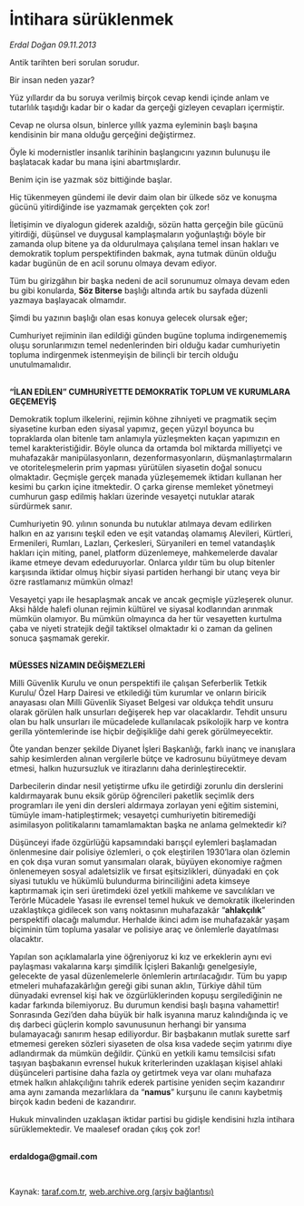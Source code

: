 # İntihara sürüklenmek

*Erdal Doğan 09.11.2013*

<div class="yazi"><p>Antik tarihten beri sorulan sorudur.</p>
<p>Bir insan neden yazar?</p>
<p>Yüz yıllardır da bu soruya verilmiş birçok cevap kendi içinde anlam ve tutarlılık taşıdığı kadar bir o kadar da gerçeği gizleyen cevapları içermiştir.</p>
<p>Cevap ne olursa olsun, binlerce yıllık yazma eyleminin başlı başına kendisinin bir mana olduğu gerçeğini değiştirmez.</p>
<p>Öyle ki modernistler insanlık tarihinin başlangıcını yazının bulunuşu ile başlatacak kadar bu mana işini abartmışlardır.</p>
<p>Benim için ise yazmak söz bittiğinde başlar.</p>
<p>Hiç tükenmeyen gündemi ile devir daim olan bir ülkede söz ve konuşma gücünü yitirdiğinde ise yazmamak gerçekten çok zor!</p>
<p>İletişimin ve diyalogun giderek azaldığı, sözün hatta gerçeğin bile gücünü yitirdiği, düşünsel ve duygusal kamplaşmaların yoğunlaştığı böyle bir zamanda olup bitene ya da oldurulmaya çalışılana temel insan hakları ve demokratik toplum perspektifinden bakmak, ayna tutmak dünün olduğu kadar bugünün de en acil sorunu olmaya devam ediyor.</p>
<p>Tüm bu girizgâhın bir başka nedeni de acil sorunumuz olmaya devam eden bu gibi konularda, <b>Söz Biterse</b> başlığı altında artık bu sayfada düzenli yazmaya başlayacak olmamdır.</p>
<p>Şimdi bu yazının başlığı olan esas konuya gelecek olursak eğer;</p>
<p>Cumhuriyet rejiminin ilan edildiği günden bugüne topluma indirgenememiş oluşu sorunlarımızın temel nedenlerinden biri olduğu kadar cumhuriyetin topluma indirgenmek istenmeyişin de bilinçli bir tercih olduğu unutulmamalıdır.</p>
<p><b><br/>“İLAN EDİLEN” CUMHURİYETTE DEMOKRATİK TOPLUM VE KURUMLARA GEÇEMEYİŞ</b></p>
<p>Demokratik toplum ilkelerini, rejimin köhne zihniyeti ve pragmatik seçim siyasetine kurban eden siyasal yapımız, geçen yüzyıl boyunca bu topraklarda olan bitenle tam anlamıyla yüzleşmekten kaçan yapımızın en temel karakteristiğidir. Böyle olunca da ortamda bol miktarda milliyetçi ve muhafazakâr manipülasyonların, dezenformasyonların, düşmanlaştırmaların ve otoriteleşmelerin prim yapması yürütülen siyasetin doğal sonucu olmaktadır. Geçmişle gerçek manada yüzleşememek iktidarı kullanan her kesimi bu çarkın içine itmektedir. O çarka girense memleket yönetmeyi cumhurun gasp edilmiş hakları üzerinde vesayetçi nutuklar atarak sürdürmek sanır.</p>
<p>Cumhuriyetin 90. yılının sonunda bu nutuklar atılmaya devam edilirken halkın en az yarısını teşkil eden ve eşit vatandaş olamamış Alevileri, Kürtleri, Ermenileri, Rumları, Lazları, Çerkesleri, Süryanileri en temel vatandaşlık hakları için miting, panel, platform düzenlemeye, mahkemelerde davalar ikame etmeye devam ededuruyorlar. Onlarca yıldır tüm bu olup bitenler karşısında iktidar olmuş hiçbir siyasi partiden herhangi bir utanç veya bir özre rastlamanız mümkün olmaz!</p>
<p>Vesayetçi yapı ile hesaplaşmak ancak ve ancak geçmişle yüzleşerek olunur. Aksi hâlde halefi olunan rejimin kültürel ve siyasal kodlarından arınmak mümkün olamıyor. Bu mümkün olmayınca da her tür vesayetten kurtulma çaba ve niyeti stratejik değil taktiksel olmaktadır ki o zaman da gelinen sonuca şaşmamak gerekir.</p>
<p><b><br/>MÜESSES NİZAMIN DEĞİŞMEZLERİ</b></p>
<p>Milli Güvenlik Kurulu ve onun perspektifi ile çalışan Seferberlik Tetkik Kurulu/ Özel Harp Dairesi ve etkilediği tüm kurumlar ve onların biricik anayasası olan Milli Güvenlik Siyaset Belgesi var oldukça tehdit unsuru olarak görülen halk unsurları değişerek hep var olacaklardır. Tehdit unsuru olan bu halk unsurları ile mücadelede kullanılacak psikolojik harp ve kontra gerilla yöntemlerinde ise hiçbir değişikliğe dahi gerek görülmeyecektir.</p>
<p>Öte yandan benzer şekilde Diyanet İşleri Başkanlığı, farklı inanç ve inanışlara sahip kesimlerden alınan vergilerle bütçe ve kadrosunu büyütmeye devam etmesi, halkın huzursuzluk ve itirazlarını daha derinleştirecektir.</p>
<p>Darbecilerin dindar nesil yetiştirme ufku ile getirdiği zorunlu din derslerini kaldırmayarak bunu eksik görüp öğrencileri paketlik seçimlik ders programları ile yeni din dersleri aldırmaya zorlayan yeni eğitim sistemini, tümüyle imam-hatipleştirmek; vesayetçi cumhuriyetin bitiremediği asimilasyon politikalarını tamamlamaktan başka ne anlama gelmektedir ki?</p>
<p>Düşünceyi ifade özgürlüğü kapsamındaki barışçıl eylemleri başlamadan önlenmesine dair polisiye özlemleri, o çok eleştirilen 1930’lara olan özlemin en çok dışa vuran somut yansımaları olarak, büyüyen ekonomiye rağmen önlenemeyen sosyal adaletsizlik ve fırsat eşitsizlikleri, dünyadaki en çok siyasi tutuklu ve hükümlü bulundurma birinciliğini adeta kimseye kaptırmamak için seri üretimdeki özel yetkili mahkeme ve savcılıkları ve Terörle Mücadele Yasası ile evrensel temel hukuk ve demokratik ilkelerinden uzaklaştıkça gidilecek son varış noktasının muhafazakâr “<b>ahlakçılık</b>” perspektifi olacağı malumdur. Herhalde ikinci adım ise muhafazakâr yaşam biçiminin tüm topluma yasalar ve polisiye araç ve önlemlerle dayatılması olacaktır.</p>
<p>Yapılan son açıklamalarla yine öğreniyoruz ki kız ve erkeklerin aynı evi paylaşması vakalarına karşı şimdilik İçişleri Bakanlığı genelgesiyle, gelecekte de yasal düzenlemelerle önlemlerin artırılacağıdır. Tüm bu yapıp etmeleri muhafazakârlığın gereği gibi sunan aklın, Türkiye dâhil tüm dünyadaki evrensel kişi hak ve özgürlüklerinden kopuşu sergilediğinin ne kadar farkında bilemiyoruz. Bu durumun kendisi başlı başına vahamettir! Sonrasında Gezi’den daha büyük bir halk isyanına maruz kalındığında iç ve dış darbeci güçlerin komplo savunusunun herhangi bir yansıma bulamayacağı sanırım hesap ediliyordur. Bir başbakanın mutlak surette sarf etmemesi gereken sözleri siyaseten de olsa kısa vadede seçim yatırımı diye adlandırmak da mümkün değildir. Çünkü en yetkili kamu temsilcisi sıfatı taşıyan başbakanın evrensel hukuk kriterlerinden uzaklaşan kişisel ahlaki düşünceleri partisine daha fazla oy getirtmek veya var olanı muhafaza etmek halkın ahlakçılığını tahrik ederek partisine yeniden seçim kazandırır ama aynı zamanda mezarlıklara da “<b>namus</b>” kurşunu ile canını kaybetmiş birçok kadın bedeni de kazandırır.</p>
<p>Hukuk minvalinden uzaklaşan iktidar partisi bu gidişle kendisini hızla intihara sürüklemektedir. Ve maalesef oradan çıkış çok zor!</p><b>
<p><br/>erdaldoga@gmail.com</p>
<p></p></b> 
</div>

Kaynak: [taraf.com.tr](http://www.taraf.com.tr/erdal-dogan/makale-intihara-suruklenmek.htm), [web.archive.org (arşiv bağlantısı)](http://web.archive.org/web/20131109010015/http://www.taraf.com.tr/erdal-dogan/makale-intihara-suruklenmek.htm)
